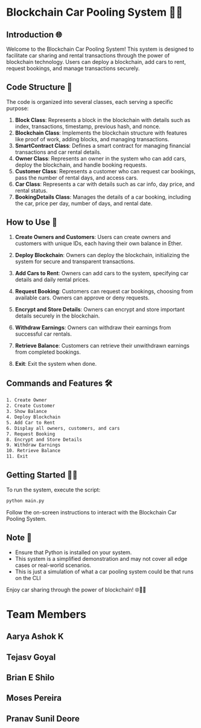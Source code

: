 # Blockchain Car Pooling System 🚗🔗

## Introduction 🌐

Welcome to the Blockchain Car Pooling System! This system is designed to facilitate car sharing and rental transactions through the power of blockchain technology. Users can deploy a blockchain, add cars to rent, request bookings, and manage transactions securely.

## Code Structure 🧱

The code is organized into several classes, each serving a specific purpose:

1. **Block Class**: Represents a block in the blockchain with details such as index, transactions, timestamp, previous hash, and nonce.
2. **Blockchain Class**: Implements the blockchain structure with features like proof of work, adding blocks, and managing transactions.
3. **SmartContract Class**: Defines a smart contract for managing financial transactions and car rental details.
4. **Owner Class**: Represents an owner in the system who can add cars, deploy the blockchain, and handle booking requests.
5. **Customer Class**: Represents a customer who can request car bookings, pass the number of rental days, and access cars.
6. **Car Class**: Represents a car with details such as car info, day price, and rental status.
7. **BookingDetails Class**: Manages the details of a car booking, including the car, price per day, number of days, and rental date.

## How to Use 🚀

1. **Create Owners and Customers**: Users can create owners and customers with unique IDs, each having their own balance in Ether.

2. **Deploy Blockchain**: Owners can deploy the blockchain, initializing the system for secure and transparent transactions.

3. **Add Cars to Rent**: Owners can add cars to the system, specifying car details and daily rental prices.

4. **Request Booking**: Customers can request car bookings, choosing from available cars. Owners can approve or deny requests.

5. **Encrypt and Store Details**: Owners can encrypt and store important details securely in the blockchain.

6. **Withdraw Earnings**: Owners can withdraw their earnings from successful car rentals.

7. **Retrieve Balance**: Customers can retrieve their unwithdrawn earnings from completed bookings.

8. **Exit**: Exit the system when done.

## Commands and Features 🛠️

```bash
1. Create Owner
2. Create Customer
3. Show Balance
4. Deploy Blockchain
5. Add Car to Rent
6. Display all owners, customers, and cars
7. Request Booking
8. Encrypt and Store Details
9. Withdraw Earnings
10. Retrieve Balance
11. Exit
```

## Getting Started 🚗💼

To run the system, execute the script:

```bash
python main.py
```

Follow the on-screen instructions to interact with the Blockchain Car Pooling System.

## Note 📝

- Ensure that Python is installed on your system.
- This system is a simplified demonstration and may not cover all edge cases or real-world scenarios.
- This is just a simulation of what a car pooling system could be that runs on the CLI

Enjoy car sharing through the power of blockchain! 🌐🚗🔐
# Team Members
## Aarya Ashok K
## Tejasv Goyal
## Brian E Shilo
## Moses Pereira
## Pranav Sunil Deore
